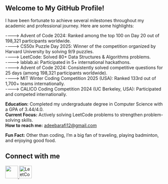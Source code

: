 ## Welcome to My GitHub Profile!

I have been fortunate to achieve several milestones throughout my academic and professional journey. Here are some highlights:

----> Advent of Code 2024: Ranked among the top 100 on Day 20 out of 198,321 participants worldwide.  
----> CS50x Puzzle Day 2025: Winner of the competition organized by Harvard University by solving 9/9 puzzles.  
----> LeetCode: Solved 80+ Data Structures & Algorithms problems.  
----> lablab.ai: Participated in 5+ international hackathons.  
----> Advent of Code 2024: Consistently solved competitive questions for 25 days (among 198,321 participants worldwide).  
----> MIT Winter Coding Competition 2025 (USA): Ranked 133rd out of 1,700+ teams internationally.  
----> CALICO Coding Competition 2024 (UC Berkeley, USA): Participated and competed internationally.  

**Education:** Completed my undergraduate degree in Computer Science with a GPA of 3.44/4.0.  
**Current Focus:** Actively solving LeetCode problems to strengthen problem-solving skills.  
**How to reach me:** adeebarafi12@gmail.com  

**Fun Fact:** Other than coding, I’m a big fan of traveling, playing badminton, and enjoying good food.  

## Connect with me  

<a href="https://www.linkedin.com/in/adeeba-rafi" target="_blank">
  <img src="https://cdn.jsdelivr.net/gh/devicons/devicon/icons/linkedin/linkedin-original.svg" width="40" height="40"/>
</a>
<a href="https://leetcode.com/u/adeeba_rafi/" target="_blank">
  <img src="https://cdn.jsdelivr.net/gh/devicons/devicon/icons/leetcode/leetcode-original.svg" width="40" height="40" alt="LeetCode"/>
</a>




